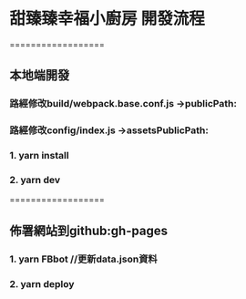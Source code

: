 # 甜臻臻幸福小廚房 開發流程

==================
## 本地端開發
### 路經修改build/webpack.base.conf.js ->publicPath:
### 路經修改config/index.js ->assetsPublicPath:

### 1. yarn install

### 2. yarn dev

==================
## 佈署網站到github:gh-pages

### 1. yarn FBbot  //更新data.json資料

### 2. yarn deploy     



  


